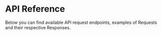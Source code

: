 # API Reference

Below you can find available API request endpoints, examples of Requests and their respective Responses.

